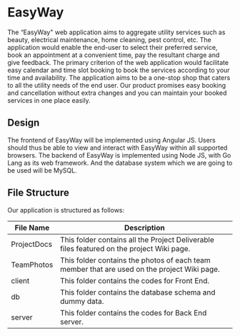 # EasyWay

The “EasyWay" web application aims to aggregate utility services such as beauty, electrical maintenance, home cleaning, pest control, etc. The application would enable the end-user to select their preferred service, book an appointment at a convenient time, pay the resultant charge and give feedback. The primary criterion of the web application would facilitate easy calendar and time slot booking to book the services according to your time and availability. The application aims to be a one-stop shop that caters to all the utility needs of the end user. Our product promises easy booking and cancellation without extra changes and you can maintain your booked services in one place easily.

## Design

The frontend of EasyWay will be implemented using Angular JS. Users should thus be able to view and interact with EasyWay within all supported browsers. The backend of EasyWay is implemented using Node JS, with Go Lang as its web framework. And the database system which we are going to be used will be MySQL.

## File Structure

Our application is structured as follows:

| File Name   | Description                                                            |
|--------------|----------------------------------------------------------------------------------------------------------------------------------------------------------------------------------------------------------------------------------------------------------------|
| ProjectDocs      | This folder contains all the Project Deliverable files featured on the project Wiki page.    
| TeamPhotos   | This folder contains the photos of each team member that are used on the project Wiki page.   
| client   | This folder contains the codes for Front End.   
| db   | This folder contains the database schema and dummy data.   
| server   | This folder contains the codes for Back End server.  
